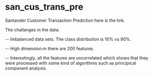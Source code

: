 # san_cus_trans_pre
Santander Customer Transaction Prediction here is the link.

The challanges in the data:

-- Imbalanced data sets. The class distribution is 10% vs 90%.

-- High dimension:m there are 200 features.

-- Interestingly, all the features are uncorrelated which shows that they were processed with some kind of algorithms such as principical component analysis.
